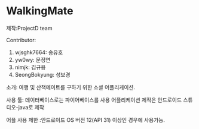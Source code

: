 # WalkingMate

제작:ProjectD team

Contributor:
1. wjsghk7664: 송유호
2. yw0wy: 문정연
3. nimjk: 김규용
4. SeongBokyung: 성보경

소개:
여행 및 산책메이트를 구하기 위한 소셜 어플리케이션.

사용 툴:
데이터베이스로는 파이어베이스를 사용
어플리케이션 제작은 안드로이드 스튜디오-java로 제작

어플 사용 제한
:안드로이드 OS 버전 12(API 31) 이상인 경우에 사용가능. 

